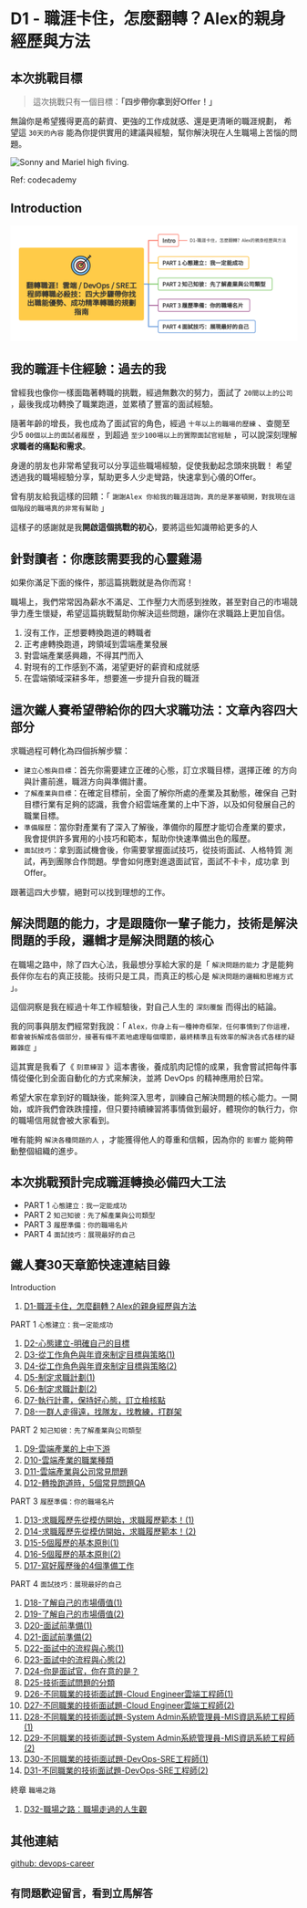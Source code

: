 # D1 - 職涯卡住，怎麼翻轉？Alex的親身經歷與方法

## 本次挑戰目標

> 這次挑戰只有一個目標：**「四步帶你拿到好Offer！」**

無論你是希望獲得更高的薪資、更強的工作成就感、還是更清晰的職涯規劃，
希望這 `30天的內容` 能為你提供實用的建議與經驗，幫你解決現在人生職場上苦惱的問題。

![Sonny and Mariel high fiving.](https://content.codecademy.com/courses/learn-cpp/community-challenge/highfive.gif)

Ref: codecademy

## Introduction

![鐵人賽-30Days](https://github.com/qwedsazxc78/devops-career/raw/main/docs/img/30Days.png)

## 我的職涯卡住經驗：過去的我

曾經我也像你一樣面臨著轉職的挑戰，經過無數次的努力，面試了 `20間以上的公司` ，最後我成功轉換了職業跑道，並累積了豐富的面試經驗。

隨著年齡的增長，我也成為了面試官的角色，經過 `十年以上的職場的歷練` 、查閱至少5 `00個以上的面試者履歷` ，到超過 `至少100場以上的實際面試官經驗` ，可以說深刻理解**求職者的痛點和需求**。

身邊的朋友也非常希望我可以分享這些職場經驗，促使我動起念頭來挑戰！
希望透過我的職場經驗分享，幫助更多人少走彎路，快速拿到心儀的Offer。

曾有朋友給我這樣的回饋：「 `謝謝Alex 你給我的職涯諮詢，真的是茅塞頓開，對我現在這個階段的職場真的非常有幫助` 」

這樣子的感謝就是我**開啟這個挑戰的初心**，要將這些知識帶給更多的人

## 針對讀者：你應該需要我的心靈雞湯

如果你滿足下面的條件，那這篇挑戰就是為你而寫！

職場上，我們常常因為薪水不滿足、工作壓力大而感到挫敗，甚至對自己的市場競爭力產生懷疑，希望這篇挑戰幫助你解決這些問題，讓你在求職路上更加自信。

01. 沒有工作，正想要轉換跑道的轉職者
02. 正考慮轉換跑道，跨領域到雲端產業發展
03. 對雲端產業感興趣，不得其門而入
04. 對現有的工作感到不滿，渴望更好的薪資和成就感
05. 在雲端領域深耕多年，想要進一步提升自我的職涯

## 這次鐵人賽希望帶給你的四大求職功法：文章內容四大部分

求職過程可轉化為四個拆解步驟：

* `建立心態與目標`：首先你需要建立正確的心態，訂立求職目標，選擇正確
的方向與計畫前進，職涯方向與準備計畫。
* `了解產業與目標`：在確定目標前，全面了解你所處的產業及其動態，確保自
己對目標行業有足夠的認識，我會介紹雲端產業的上中下游，以及如何發展自己的職業目標。
* `準備履歷`：當你對產業有了深入了解後，準備你的履歷才能切合產業的要求，我會提供許多實用的小技巧和範本，幫助你快速準備出色的履歷。
* `面試技巧`：拿到面試機會後，你需要掌握面試技巧，從技術面試、人格特質
測試，再到團隊合作問題。學會如何應對進退面試官，面試不卡卡，成功拿
到Offer。

跟著這四大步驟，絕對可以找到理想的工作。

## 解決問題的能力，才是跟隨你一輩子能力，技術是解決問題的手段，邏輯才是解決問題的核心

在職場之路中，除了四大心法，我最想分享給大家的是「 `解決問題的能力` 才是能夠長伴你左右的真正技能。技術只是工具，而真正的核心是 `解決問題的邏輯和思維方式` 」。

這個洞察是我在經過十年工作經驗後，對自己人生的 `深刻覆盤` 而得出的結論。

我的同事與朋友們經常對我說：「 `Alex，你身上有一種神奇框架，任何事情到了你這裡，都會被拆解成各個部分，接著有條不紊地處理每個環節，最終精準且有效率的解決各式各樣的疑難雜症` 」

這其實是我看了《 `刻意練習` 》這本書後，養成肌肉記憶的成果，我會嘗試把每件事情從優化到全面自動化的方式來解決，並將 DevOps 的精神應用於日常。

希望大家在拿到好的職缺後，能夠深入思考，訓練自己解決問題的核心能力。一開始，或許我們會跌跌撞撞，但只要持續練習將事情做到最好，體現你的執行力，你的職場信用就會被大家看到。

唯有能夠 `解決各種問題的人` ，才能獲得他人的尊重和信賴，因為你的 `影響力` 能夠帶動整個組織的進步。

## 本次挑戰預計完成職涯轉換必備四大工法

* PART 1 `心態建立：我一定能成功`
* PART 2 `知己知彼：先了解產業與公司類型`
* PART 3 `履歷準備：你的職場名片`
* PART 4 `面試技巧：展現最好的自己`

## 鐵人賽30天章節快速連結目錄

Introduction

01. [D1-職涯卡住，怎麼翻轉？Alex的親身經歷與方法](https://ithelp.ithome.com.tw/articles/10351094)

PART 1 `心態建立：我一定能成功`

01. [D2-心態建立-明確自己的目標](https://ithelp.ithome.com.tw/articles/10352269)
02. [D3-從工作角色與年資來制定目標與策略(1)](https://ithelp.ithome.com.tw/articles/10352821)
03. [D4-從工作角色與年資來制定目標與策略(2)](https://ithelp.ithome.com.tw/articles/10352831)
04. [D5-制定求職計劃(1)](https://ithelp.ithome.com.tw/articles/10353698)
05. [D6-制定求職計劃(2)](https://ithelp.ithome.com.tw/articles/10355044)
06. [D7-執行計畫，保持好心態，訂立檢核點](https://ithelp.ithome.com.tw/articles/10355532)
07. [D8-一群人走得遠，找隊友，找教練，打群架](https://ithelp.ithome.com.tw/articles/10356231)

PART 2 `知己知彼：先了解產業與公司類型`

01. [D9-雲端產業的上中下游](https://ithelp.ithome.com.tw/articles/10357025)
02. [D10-雲端產業的職業種類](https://ithelp.ithome.com.tw/articles/10357338)
03. [D11-雲端產業與公司常見問題](https://ithelp.ithome.com.tw/articles/10357669)
04. [D12-轉換跑道時，5個常見問題QA](https://ithelp.ithome.com.tw/articles/10358753)

PART 3 `履歷準備：你的職場名片`

01. [D13-求職履歷先從模仿開始，求職履歷範本！(1)](https://ithelp.ithome.com.tw/articles/10359364)
02. [D14-求職履歷先從模仿開始，求職履歷範本！(2)](https://ithelp.ithome.com.tw/articles/10359784)
03. [D15-5個履歷的基本原則(1)](https://ithelp.ithome.com.tw/articles/10360624)
04. [D16-5個履歷的基本原則(2)](https://ithelp.ithome.com.tw/articles/10360648)
05. [D17-寫好履歷後的4個準備工作](https://ithelp.ithome.com.tw/articles/10361678)

PART 4 `面試技巧：展現最好的自己`

01. [D18-了解自己的市場價值(1)](https://ithelp.ithome.com.tw/articles/10361720)
02. [D19-了解自己的市場價值(2)](https://ithelp.ithome.com.tw/articles/10362271)
03. [D20-面試前準備(1)](https://ithelp.ithome.com.tw/articles/10362272)
04. [D21-面試前準備(2)](https://ithelp.ithome.com.tw/articles/10364125)
05. [D22-面試中的流程與心態(1)](https://ithelp.ithome.com.tw/articles/10364125)
06. [D23-面試中的流程與心態(2)](https://ithelp.ithome.com.tw/articles/10364125)
07. [D24-你是面試官，你在意的是？](https://ithelp.ithome.com.tw/articles/10364125)
08. [D25-技術面試問題的分類](https://ithelp.ithome.com.tw/articles/10364125)
09. [D26-不同職業的技術面試題-Cloud Engineer雲端工程師(1)](https://ithelp.ithome.com.tw/articles/10364125)
10. [D27-不同職業的技術面試題-Cloud Engineer雲端工程師(2)](https://ithelp.ithome.com.tw/articles/10364125)
11. [D28-不同職業的技術面試題-System Admin系統管理員-MIS資訊系統工程師(1)](https://ithelp.ithome.com.tw/articles/10364125)
12. [D29-不同職業的技術面試題-System Admin系統管理員-MIS資訊系統工程師(2)](https://ithelp.ithome.com.tw/articles/10364125)
13. [D30-不同職業的技術面試題-DevOps-SRE工程師(1)](https://ithelp.ithome.com.tw/articles/10364125)
14. [D31-不同職業的技術面試題-DevOps-SRE工程師(2)](https://ithelp.ithome.com.tw/articles/10364125)

終章 `職場之路`

01. [D32-職場之路：職場走過的人生觀](https://ithelp.ithome.com.tw/articles/10364125)

## 其他連結

[github: devops-career](https://github.com/qwedsazxc78/devops-career/tree/main)

## `有問題歡迎留言，看到立馬解答`
